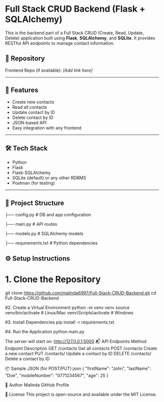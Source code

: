 # Full Stack CRUD Backend (Flask + SQLAlchemy)

This is the backend part of a Full Stack CRUD (Create, Read, Update, Delete) application built using **Flask**, **SQLAlchemy**, and **SQLite**. It provides RESTful API endpoints to manage contact information.

## 🔗 Repository

Frontend Repo (if available): _[Add link here]_

---

## 🚀 Features

- Create new contacts
- Read all contacts
- Update contact by ID
- Delete contact by ID
- JSON-based API
- Easy integration with any frontend

---

## 🛠️ Tech Stack

- Python
- Flask
- Flask-SQLAlchemy
- SQLite (default) or any other RDBMS
- Postman (for testing)

---

## 📂 Project Structure

├── config.py # DB and app configuration

├── main.py # API routes

├── models.py # SQLAlchemy models

├── requirements.txt # Python dependencies

## ⚙️ Setup Instructions

# 1. Clone the Repository
git clone https://github.com/malinda6997/Full-Stack-CRUD-Backend.git
cd Full-Stack-CRUD-Backend

#2. Create a Virtual Environment
python -m venv venv
source venv/bin/activate       # Linux/Mac
venv\Scripts\activate          # Windows

#3. Install Dependencies
pip install -r requirements.txt

#4. Run the Application
python main.py

The server will start on:
http://127.0.0.1:5000
📬 API Endpoints
Method	Endpoint	Description
GET	/contacts	Get all contacts
POST	/contacts	Create a new contact
PUT	/contacts/<id>	Update a contact by ID
DELETE	/contacts/<id>	Delete a contact by ID

📦 Sample JSON (for POST/PUT)
json
{
  "firstName": "John",
  "lastName": "Doe",
  "mobileNumber": "0771234567",
  "age": 25
}

🙌 Author
Malinda
GitHub Profile

📄 License
This project is open-source and available under the MIT License.

